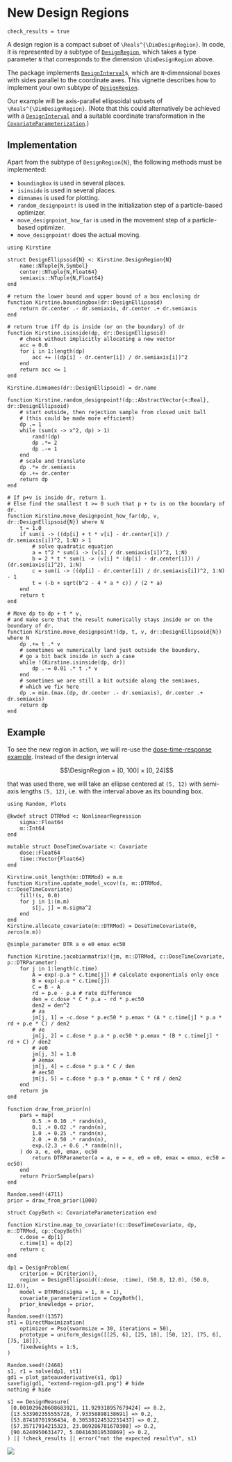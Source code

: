 # New Design Regions

```@setup main
check_results = true
```

A design region is a compact subset of ``\Reals^{\DimDesignRegion}``.
In code, it is represented by a subtype of [`DesignRegion`](@ref),
which takes a type parameter `N`
that corresponds to the dimension ``\DimDesignRegion`` above.

The package implements [`DesignInterval`](@ref)s,
which are `N`-dimensional boxes with sides parallel to the coordinate axes.
This vignette describes how to implement your own subtype of [`DesignRegion`](@ref).

Our example will be axis-parallel ellipsoidal subsets of ``\Reals^{\DimDesignRegion}``.
(Note that this could alternatively be achieved with a [`DesignInterval`](@ref)
and a suitable coordinate transformation in the [`CovariateParameterization`](@ref).)

## Implementation

Apart from the subtype of `DesignRegion{N}`, the following methods must be implemented:

  - `boundingbox` is used in several places.
  - `isinside` is used in several places.
  - `dimnames` is used for plotting.
  - `random_designpoint!` is used in the initialization step of a particle-based optimizer.
  - `move_designpoint_how_far` is used in the movement step of a particle-based optimizer.
  - `move_designpoint!` does the actual moving.

```@example main
using Kirstine

struct DesignEllipsoid{N} <: Kirstine.DesignRegion{N}
    name::NTuple{N,Symbol}
    center::NTuple{N,Float64}
    semiaxis::NTuple{N,Float64}
end

# return the lower bound and upper bound of a box enclosing dr
function Kirstine.boundingbox(dr::DesignEllipsoid)
    return dr.center .- dr.semiaxis, dr.center .+ dr.semiaxis
end

# return true iff dp is inside (or on the boundary) of dr
function Kirstine.isinside(dp, dr::DesignEllipsoid)
    # check without implicitly allocating a new vector
    acc = 0.0
    for i in 1:length(dp)
        acc += ((dp[i] - dr.center[i]) / dr.semiaxis[i])^2
    end
    return acc <= 1
end

Kirstine.dimnames(dr::DesignEllipsoid) = dr.name

function Kirstine.random_designpoint!(dp::AbstractVector{<:Real}, dr::DesignEllipsoid)
    # start outside, then rejection sample from closed unit ball
    # (this could be made more efficient)
    dp .= 1
    while (sum(x -> x^2, dp) > 1)
        rand!(dp)
        dp .*= 2
        dp .-= 1
    end
    # scale and translate
    dp .*= dr.semiaxis
    dp .+= dr.center
    return dp
end

# If p+v is inside dr, return 1.
# Else find the smallest t >= 0 such that p + tv is on the boundary of dr.
function Kirstine.move_designpoint_how_far(dp, v, dr::DesignEllipsoid{N}) where N
    t = 1.0
    if sum(i -> ((dp[i] + t * v[i] - dr.center[i]) / dr.semiaxis[i])^2, 1:N) > 1
        # solve quadratic equation
        a = t^2 * sum(i -> (v[i] / dr.semiaxis[i])^2, 1:N)
        b = 2 * t * sum(i -> (v[i] * (dp[i] - dr.center[i])) / (dr.semiaxis[i]^2), 1:N)
        c = sum(i -> ((dp[i] - dr.center[i]) / dr.semiaxis[i])^2, 1:N) - 1
        t = (-b + sqrt(b^2 - 4 * a * c)) / (2 * a)
    end
    return t
end

# Move dp to dp + t * v,
# and make sure that the result numerically stays inside or on the boundary of dr.
function Kirstine.move_designpoint!(dp, t, v, dr::DesignEllipsoid{N}) where N
    dp .+= t .* v
    # sometimes we numerically land just outside the boundary,
    # go a bit back inside in such a case
    while !(Kirstine.isinside(dp, dr))
        dp .-= 0.01 .* t .* v
    end
    # sometimes we are still a bit outside along the semiaxes,
    # which we fix here
    dp .= min.(max.(dp, dr.center .- dr.semiaxis), dr.center .+ dr.semiaxis)
    return dp
end
```

## Example

To see the new region in action,
we will re-use the [dose-time-response example](dtr.md).
Instead of the design interval

```math
\DesignRegion = [0, 100] × [0, 24]
```

that was used there,
we will take an ellipse centered at ``(5, 12)`` with semi-axis lengths ``(5, 12)``,
i.e. with the interval above as its bounding box.

```@example main
using Random, Plots

@kwdef struct DTRMod <: NonlinearRegression
    sigma::Float64
    m::Int64
end

mutable struct DoseTimeCovariate <: Covariate
    dose::Float64
    time::Vector{Float64}
end

Kirstine.unit_length(m::DTRMod) = m.m
function Kirstine.update_model_vcov!(s, m::DTRMod, c::DoseTimeCovariate)
    fill!(s, 0.0)
    for j in 1:(m.m)
        s[j, j] = m.sigma^2
    end
end
Kirstine.allocate_covariate(m::DTRMod) = DoseTimeCovariate(0, zeros(m.m))

@simple_parameter DTR a e e0 emax ec50

function Kirstine.jacobianmatrix!(jm, m::DTRMod, c::DoseTimeCovariate, p::DTRParameter)
    for j in 1:length(c.time)
        A = exp(-p.a * c.time[j]) # calculate exponentials only once
        B = exp(-p.e * c.time[j])
        C = B - A
        rd = p.e - p.a # rate difference
        den = c.dose * C * p.a - rd * p.ec50
        den2 = den^2
        # ∂a
        jm[j, 1] = -c.dose * p.ec50 * p.emax * (A * c.time[j] * p.a * rd + p.e * C) / den2
        # ∂e
        jm[j, 2] = c.dose * p.a * p.ec50 * p.emax * (B * c.time[j] * rd + C) / den2
        # ∂e0
        jm[j, 3] = 1.0
        # ∂emax
        jm[j, 4] = c.dose * p.a * C / den
        # ∂ec50
        jm[j, 5] = c.dose * p.a * p.emax * C * rd / den2
    end
    return jm
end

function draw_from_prior(n)
    pars = map(
        0.5 .+ 0.10 .* randn(n),
        0.1 .+ 0.02 .* randn(n),
        1.0 .+ 0.25 .* randn(n),
        2.0 .+ 0.50 .* randn(n),
        exp.(2.3 .+ 0.6 .* randn(n)),
    ) do a, e, e0, emax, ec50
        return DTRParameter(a = a, e = e, e0 = e0, emax = emax, ec50 = ec50)
    end
    return PriorSample(pars)
end

Random.seed!(4711)
prior = draw_from_prior(1000)

struct CopyBoth <: CovariateParameterization end

function Kirstine.map_to_covariate!(c::DoseTimeCovariate, dp, m::DTRMod, cp::CopyBoth)
    c.dose = dp[1]
    c.time[1] = dp[2]
    return c
end

dp1 = DesignProblem(
    criterion = DCriterion(),
    region = DesignEllipsoid((:dose, :time), (50.0, 12.0), (50.0, 12.0)),
    model = DTRMod(sigma = 1, m = 1),
    covariate_parameterization = CopyBoth(),
    prior_knowledge = prior,
)
Random.seed!(1357)
st1 = DirectMaximization(
    optimizer = Pso(swarmsize = 30, iterations = 50),
    prototype = uniform_design([[25, 6], [25, 18], [50, 12], [75, 6], [75, 18]]),
    fixedweights = 1:5,
)

Random.seed!(2468)
s1, r1 = solve(dp1, st1)
gd1 = plot_gateauxderivative(s1, dp1)
savefig(gd1, "extend-region-gd1.png") # hide
nothing # hide
```

```@setup main
s1 == DesignMeasure(
 [0.001029620608683921, 11.929318957679424] => 0.2,
 [13.533902355555728, 7.93358898138691] => 0.2,
 [53.87418701936434, 0.30538124532231437] => 0.2,
 [57.35717914215323, 23.869286781670308] => 0.2,
 [90.6240950631477, 5.004163019530869] => 0.2,
) || !check_results || error("not the expected result\n", s1)
```

![](extend-region-gd1.png)
